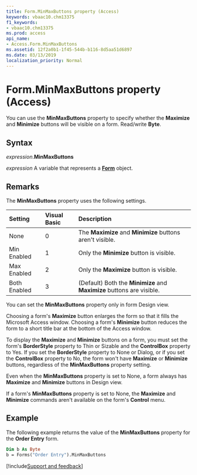 ```yaml
---
title: Form.MinMaxButtons property (Access)
keywords: vbaac10.chm13375
f1_keywords:
- vbaac10.chm13375
ms.prod: access
api_name:
- Access.Form.MinMaxButtons
ms.assetid: 12f2a0b1-1f45-544b-b116-8d5aa51d6897
ms.date: 03/13/2019
localization_priority: Normal
---
```



# Form.MinMaxButtons property (Access)

You can use the **MinMaxButtons** property to specify whether the **Maximize** and **Minimize** buttons will be visible on a form. Read/write **Byte**.


## Syntax

_expression_.**MinMaxButtons**

_expression_ A variable that represents a **[Form](Access.Form.md)** object.


## Remarks

The **MinMaxButtons** property uses the following settings.

|Setting|Visual Basic|Description|
|:-----|:-----|:-----|
|None|0|The **Maximize** and **Minimize** buttons aren't visible.|
|Min Enabled|1|Only the **Minimize** button is visible.|
|Max Enabled|2|Only the **Maximize** button is visible.|
|Both Enabled|3|(Default) Both the **Minimize** and **Maximize** buttons are visible.|

You can set the **MinMaxButtons** property only in form Design view.

Choosing a form's **Maximize** button enlarges the form so that it fills the Microsoft Access window. Choosing a form's **Minimize** button reduces the form to a short title bar at the bottom of the Access window.

To display the **Maximize** and **Minimize** buttons on a form, you must set the form's **BorderStyle** property to Thin or Sizable and the **ControlBox** property to Yes. If you set the **BorderStyle** property to None or Dialog, or if you set the **ControlBox** property to No, the form won't have **Maximize** or **Minimize** buttons, regardless of the **MinMaxButtons** property setting.

Even when the **MinMaxButtons** property is set to None, a form always has **Maximize** and **Minimize** buttons in Design view.

If a form's **MinMaxButtons** property is set to None, the **Maximize** and **Minimize** commands aren't available on the form's **Control** menu.


## Example

The following example returns the value of the **MinMaxButtons** property for the **Order Entry** form.

```vb
Dim b As Byte 
b = Forms("Order Entry").MinMaxButtons
```




[!include[Support and feedback](~/includes/feedback-boilerplate.md)]